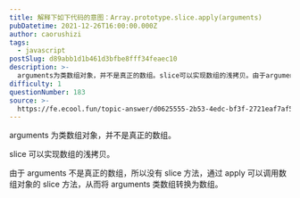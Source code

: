 ```yaml
---
title: 解释下如下代码的意图：Array.prototype.slice.apply(arguments)
pubDatetime: 2021-12-26T16:00:00.000Z
author: caorushizi
tags:
  - javascript
postSlug: d89abb1d1b461d3bfbe8fff34feaec10
description: >-
  arguments为类数组对象，并不是真正的数组。slice可以实现数组的浅拷贝。由于arguments不是真正的数组，所以没有slice方法，通过apply可以调用数组对象的slice方法，从而将a
difficulty: 1
questionNumber: 183
source: >-
  https://fe.ecool.fun/topic-answer/d0625555-2b53-4edc-bf3f-2721eaf7af55?orderBy=updateTime&order=desc&tagId=10
---
```


arguments 为类数组对象，并不是真正的数组。

slice 可以实现数组的浅拷贝。

由于 arguments 不是真正的数组，所以没有 slice 方法，通过 apply 可以调用数组对象的 slice 方法，从而将 arguments 类数组转换为数组。
